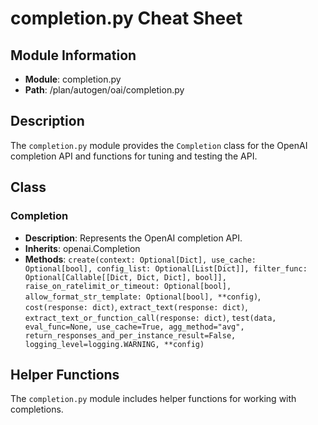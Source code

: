 # completion.py Cheat Sheet

## Module Information

- **Module**: completion.py
- **Path**: /plan/autogen/oai/completion.py

## Description

The `completion.py` module provides the `Completion` class for the OpenAI completion API and functions for tuning and testing the API.

## Class

### Completion

- **Description**: Represents the OpenAI completion API.
- **Inherits**: openai.Completion
- **Methods**: `create(context: Optional[Dict], use_cache: Optional[bool], config_list: Optional[List[Dict]], filter_func: Optional[Callable[[Dict, Dict, Dict], bool]], raise_on_ratelimit_or_timeout: Optional[bool], allow_format_str_template: Optional[bool], **config)`, `cost(response: dict)`, `extract_text(response: dict)`, `extract_text_or_function_call(response: dict)`, `test(data, eval_func=None, use_cache=True, agg_method="avg", return_responses_and_per_instance_result=False, logging_level=logging.WARNING, **config)`

## Helper Functions

The `completion.py` module includes helper functions for working with completions.

